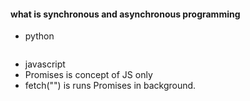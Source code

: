 #### what is synchronous and asynchronous programming

- python

```python

```

- javascript
- Promises is concept of JS only 
- fetch("") is runs Promises in background.


```javascript
```